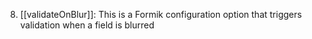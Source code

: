 8. [[validateOnBlur]]: This is a Formik configuration option that triggers validation when a field is blurred